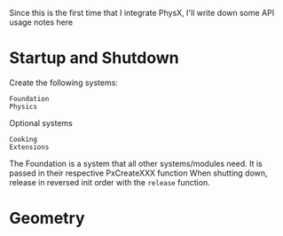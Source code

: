 Since this is the first time that I integrate PhysX, I'll write down some API usage notes here

# Startup and Shutdown
Create the following systems:
```
Foundation
Physics
```


Optional systems
```
Cooking
Extensions
```
The Foundation is a system that all other systems/modules need. It is passed in their respective PxCreateXXX function
When shutting down, release in reversed init order with the `release` function.

# Geometry
